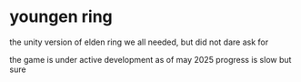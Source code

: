 # youngen ring
the unity version of elden ring we all needed, but did not dare ask for

the game is under active development as of may 2025
progress is slow but sure

